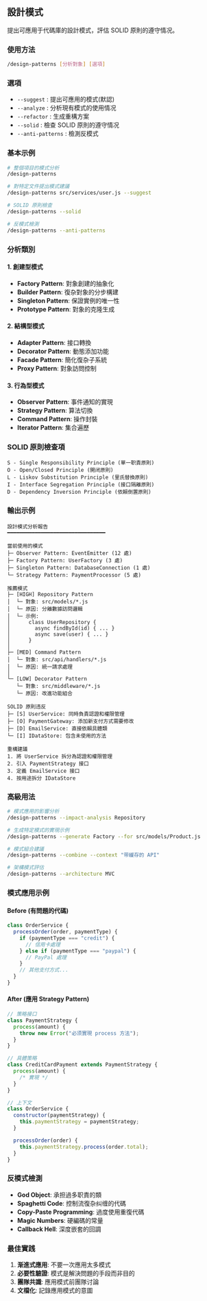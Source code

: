 ## 設計模式

提出可應用于代碼庫的設計模式，評估 SOLID 原則的遵守情况。

### 使用方法

```bash
/design-patterns [分析對象] [選項]
```

### 選項

- `--suggest` : 提出可應用的模式(默認)
- `--analyze` : 分析現有模式的使用情况
- `--refactor` : 生成重構方案
- `--solid` : 檢查 SOLID 原則的遵守情况
- `--anti-patterns` : 檢測反模式

### 基本示例

```bash
# 整個項目的模式分析
/design-patterns

# 對特定文件提出模式建議
/design-patterns src/services/user.js --suggest

# SOLID 原則檢查
/design-patterns --solid

# 反模式檢測
/design-patterns --anti-patterns
```

### 分析類別

#### 1. 創建型模式

- **Factory Pattern**: 對象創建的抽象化
- **Builder Pattern**: 復杂對象的分步構建
- **Singleton Pattern**: 保證實例的唯一性
- **Prototype Pattern**: 對象的克隆生成

#### 2. 結構型模式

- **Adapter Pattern**: 接口轉換
- **Decorator Pattern**: 動態添加功能
- **Facade Pattern**: 簡化復杂子系統
- **Proxy Pattern**: 對象訪問控制

#### 3. 行為型模式

- **Observer Pattern**: 事件通知的實現
- **Strategy Pattern**: 算法切換
- **Command Pattern**: 操作封裝
- **Iterator Pattern**: 集合遍歷

### SOLID 原則檢查項

```
S - Single Responsibility Principle (單一职責原則)
O - Open/Closed Principle (開闭原則)
L - Liskov Substitution Principle (里氏替換原則)
I - Interface Segregation Principle (接口隔離原則)
D - Dependency Inversion Principle (依賴倒置原則)
```

### 輸出示例

```
設計模式分析報告
━━━━━━━━━━━━━━━━━━━━━━━━━━━━━━━━

當前使用的模式
├─ Observer Pattern: EventEmitter (12 處)
├─ Factory Pattern: UserFactory (3 處)
├─ Singleton Pattern: DatabaseConnection (1 處)
└─ Strategy Pattern: PaymentProcessor (5 處)

推薦模式
├─ [HIGH] Repository Pattern
│  └─ 對象: src/models/*.js
│  └─ 原因: 分離數據訪問邏輯
│  └─ 示例:
│      class UserRepository {
│        async findById(id) { ... }
│        async save(user) { ... }
│      }
│
├─ [MED] Command Pattern
│  └─ 對象: src/api/handlers/*.js
│  └─ 原因: 統一請求處理
│
└─ [LOW] Decorator Pattern
   └─ 對象: src/middleware/*.js
   └─ 原因: 改進功能組合

SOLID 原則违反
├─ [S] UserService: 同時負責認證和權限管理
├─ [O] PaymentGateway: 添加新支付方式需要修改
├─ [D] EmailService: 直接依賴具體類
└─ [I] IDataStore: 包含未使用的方法

重構建議
1. 將 UserService 拆分為認證和權限管理
2. 引入 PaymentStrategy 接口
3. 定義 EmailService 接口
4. 按用途拆分 IDataStore
```

### 高級用法

```bash
# 模式應用的影響分析
/design-patterns --impact-analysis Repository

# 生成特定模式的實現示例
/design-patterns --generate Factory --for src/models/Product.js

# 模式組合建議
/design-patterns --combine --context "带緩存的 API"

# 架構模式評估
/design-patterns --architecture MVC
```

### 模式應用示例

#### Before (有問題的代碼)

```javascript
class OrderService {
  processOrder(order, paymentType) {
    if (paymentType === "credit") {
      // 信用卡處理
    } else if (paymentType === "paypal") {
      // PayPal 處理
    }
    // 其他支付方式...
  }
}
```

#### After (應用 Strategy Pattern)

```javascript
// 策略接口
class PaymentStrategy {
  process(amount) {
    throw new Error("必须實現 process 方法");
  }
}

// 具體策略
class CreditCardPayment extends PaymentStrategy {
  process(amount) {
    /* 實現 */
  }
}

// 上下文
class OrderService {
  constructor(paymentStrategy) {
    this.paymentStrategy = paymentStrategy;
  }

  processOrder(order) {
    this.paymentStrategy.process(order.total);
  }
}
```

### 反模式檢測

- **God Object**: 承担過多职責的類
- **Spaghetti Code**: 控制流復杂纠缠的代碼
- **Copy-Paste Programming**: 過度使用重復代碼
- **Magic Numbers**: 硬編碼的常量
- **Callback Hell**: 深度嵌套的回調

### 最佳實践

1. **渐進式應用**: 不要一次應用太多模式
2. **必要性驗證**: 模式是解決問題的手段而非目的
3. **團隊共識**: 應用模式前團隊讨論
4. **文檔化**: 記錄應用模式的意圖

